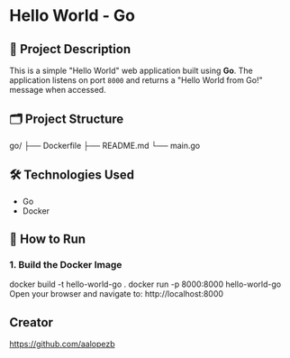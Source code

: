
# Hello World - Go

## 📄 Project Description
This is a simple "Hello World" web application built using **Go**. The application listens on port `8000` and returns a "Hello World from Go!" message when accessed.

## 🗂 Project Structure
go/ 
├── Dockerfile 
├── README.md 
└── main.go

## 🛠 Technologies Used
- Go
- Docker

## 🚀 How to Run

### 1. Build the Docker Image
docker build -t hello-world-go .
docker run -p 8000:8000 hello-world-go
Open your browser and navigate to: http://localhost:8000

## Creator
https://github.com/aalopezb
